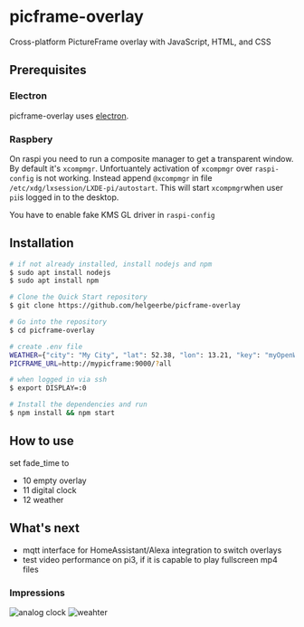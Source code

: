 # picframe-overlay

Cross-platform PictureFrame overlay with JavaScript, HTML, and CSS

## Prerequisites

### Electron

picframe-overlay uses [electron](https://www.electronjs.org). 
### Raspbery
On raspi you need to run a composite manager to get a transparent window. By default it's `xcompmgr`. Unfortuantely activation of `xcompmgr` over `raspi-config` is not working. Instead append `@xcompmgr` in file `/etc/xdg/lxsession/LXDE-pi/autostart`. This will start `xcompmgr`when user `pi`is logged in to the desktop.

You have to enable fake KMS GL driver in `raspi-config`

## Installation

````bash
# if not already installed, install nodejs and npm
$ sudo apt install nodejs
$ sudo apt install npm

# Clone the Quick Start repository
$ git clone https://github.com/helgeerbe/picframe-overlay

# Go into the repository
$ cd picframe-overlay

# create .env file
WEATHER={"city": "My City", "lat": 52.38, "lon": 13.21, "key": "myOpenWeatherMapKey", "lang": "de", "units": "metric"}
PICFRAME_URL=http://mypicframe:9000/?all

# when logged in via ssh
$ export DISPLAY=:0

# Install the dependencies and run
$ npm install && npm start
````

## How to use

set fade_time to
- 10 empty overlay
- 11 digital clock
- 12 weather 

## What's next
- mqtt interface for HomeAssistant/Alexa integration to switch overlays
- test video performance on pi3, if it is capable to play fullscreen mp4 files

### Impressions

![analog clock](https://user-images.githubusercontent.com/59169507/115714802-cf57b700-a377-11eb-9a00-3b44b1c9bad8.png)
![weahter](https://user-images.githubusercontent.com/59169507/115715142-29f11300-a378-11eb-9358-f59a974b5a44.png)
